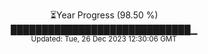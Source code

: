 <p align="center">
⏳Year Progress (98.50 %) <br>
█████████████████████████████▁ <br>
<sub>Updated: Tue, 26 Dec 2023 12:30:06 GMT</sub>
</p>

